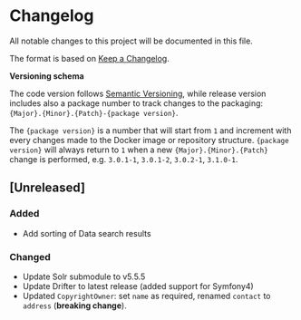 # Changelog

All notable changes to this project will be documented in this file.

The format is based on [Keep a Changelog](http://keepachangelog.com/en/0.3.0/).

**Versioning schema**

The code version follows [Semantic Versioning](http://semver.org/), while release version includes also a package number to track changes to the packaging: `{Major}.{Minor}.{Patch}-{package version}`.

The `{package version}` is a number that will start from `1` and increment with every changes made to the Docker image or repository structure. 
`{package version}` will always return to `1` when a new `{Major}.{Minor}.{Patch}` change is performed, e.g. `3.0.1-1`, `3.0.1-2`, `3.0.2-1`, `3.1.0-1`. 


## [Unreleased]

### Added

- Add sorting of Data search results

### Changed
- Update Solr submodule to v5.5.5
- Update Drifter to latest release (added support for Symfony4)
- Updated `CopyrightOwner`: set `name` as required, renamed `contact` to `address` (**breaking change**).
